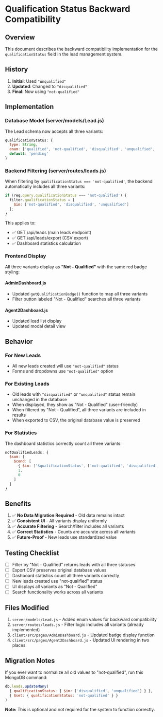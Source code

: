 # Qualification Status Backward Compatibility

## Overview
This document describes the backward compatibility implementation for the `qualificationStatus` field in the lead management system.

## History
1. **Initial**: Used `"unqualified"`
2. **Updated**: Changed to `"disqualified"`
3. **Final**: Now using `"not-qualified"`

## Implementation

### Database Model (server/models/Lead.js)
The Lead schema now accepts all three variants:
```javascript
qualificationStatus: {
  type: String,
  enum: ['qualified', 'not-qualified', 'disqualified', 'unqualified', 'pending'],
  default: 'pending'
}
```

### Backend Filtering (server/routes/leads.js)
When filtering by `qualificationStatus === 'not-qualified'`, the backend automatically includes all three variants:
```javascript
if (req.query.qualificationStatus === 'not-qualified') {
  filter.qualificationStatus = { 
    $in: ['not-qualified', 'disqualified', 'unqualified'] 
  };
}
```

This applies to:
- ✅ GET /api/leads (main leads endpoint)
- ✅ GET /api/leads/export (CSV export)
- ✅ Dashboard statistics calculation

### Frontend Display
All three variants display as **"Not - Qualified"** with the same red badge styling:

#### AdminDashboard.js
- Updated `getQualificationBadge()` function to map all three variants
- Filter button labeled "Not - Qualified" searches all three variants

#### Agent2Dashboard.js
- Updated lead list display
- Updated modal detail view

## Behavior

### For New Leads
- All new leads created will use `"not-qualified"` status
- Forms and dropdowns use `"not-qualified"` option

### For Existing Leads
- Old leads with `"disqualified"` or `"unqualified"` status remain unchanged in the database
- When displayed, they show as "Not - Qualified" (user-friendly)
- When filtered by "Not - Qualified", all three variants are included in results
- When exported to CSV, the original database value is preserved

### For Statistics
The dashboard statistics correctly count all three variants:
```javascript
notQualifiedLeads: {
  $sum: { 
    $cond: [
      { $in: ['$qualificationStatus', ['not-qualified', 'disqualified', 'unqualified']] }, 
      1, 
      0
    ] 
  }
}
```

## Benefits
1. ✅ **No Data Migration Required** - Old data remains intact
2. ✅ **Consistent UI** - All variants display uniformly
3. ✅ **Accurate Filtering** - Search/filter includes all variants
4. ✅ **Correct Statistics** - Counts are accurate across all variants
5. ✅ **Future-Proof** - New leads use standardized value

## Testing Checklist
- [ ] Filter by "Not - Qualified" returns leads with all three statuses
- [ ] Export CSV preserves original database values
- [ ] Dashboard statistics count all three variants correctly
- [ ] New leads created use "not-qualified" status
- [ ] UI displays all variants as "Not - Qualified"
- [ ] Search functionality works across all variants

## Files Modified
1. `server/models/Lead.js` - Added enum values for backward compatibility
2. `server/routes/leads.js` - Filter logic includes all variants (already implemented)
3. `client/src/pages/AdminDashboard.js` - Updated badge display function
4. `client/src/pages/Agent2Dashboard.js` - Updated UI rendering in two places

## Migration Notes
If you ever want to normalize all old values to "not-qualified", run this MongoDB command:
```javascript
db.leads.updateMany(
  { qualificationStatus: { $in: ['disqualified', 'unqualified'] } },
  { $set: { qualificationStatus: 'not-qualified' } }
)
```

**Note:** This is optional and not required for the system to function correctly.
